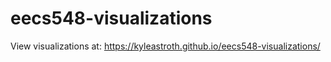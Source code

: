 # eecs548-visualizations

View visualizations at: https://kyleastroth.github.io/eecs548-visualizations/

